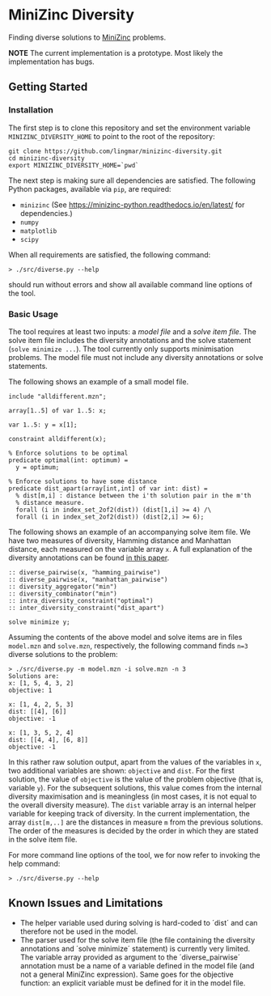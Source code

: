 # MiniZinc Diversity

Finding diverse solutions to [MiniZinc](https://www.minizinc.org/) problems.

**NOTE** The current implementation is a prototype. Most likely the
implementation has bugs.

## Getting Started

### Installation

The first step is to clone this repository and set the environment variable
`MINIZINC_DIVERSITY_HOME` to point to the root of the repository:

```
git clone https://github.com/lingmar/minizinc-diversity.git
cd minizinc-diversity
export MINIZINC_DIVERSITY_HOME=`pwd`
```

The next step is making sure all dependencies are satisfied. The following
Python packages, available via `pip`, are required:

* `minizinc` (See https://minizinc-python.readthedocs.io/en/latest/ for dependencies.)
* `numpy`
* `matplotlib`
* `scipy`

When all requirements are satisfied, the following command:

```
> ./src/diverse.py --help
```

should run without errors and show all available command line options of the
tool.

### Basic Usage

The tool requires at least two inputs: a *model file* and a *solve item file*.
The solve item file includes the diversity annotations and the solve statement
(`solve minimize ...`). The tool currently only supports minimisation problems.
The model file must not include any diversity annotations or solve statements.

The following shows an example of a small model file.

```
include "alldifferent.mzn";

array[1..5] of var 1..5: x;

var 1..5: y = x[1];

constraint alldifferent(x);

% Enforce solutions to be optimal
predicate optimal(int: optimum) =
  y = optimum;

% Enforce solutions to have some distance
predicate dist_apart(array[int,int] of var int: dist) =
  % dist[m,i] : distance between the i'th solution pair in the m'th
  % distance measure.
  forall (i in index_set_2of2(dist)) (dist[1,i] >= 4) /\
  forall (i in index_set_2of2(dist)) (dist[2,i] >= 6);
```

The following shows an example of an accompanying solve item file. We have two
measures of diversity, Hamming distance and Manhattan distance, each measured on
the variable array `x`. A full explanation of the diversity annotations can be
found [in this paper](https://aaai.org/ojs/index.php/AAAI/article/view/5512).

```
:: diverse_pairwise(x, "hamming_pairwise")
:: diverse_pairwise(x, "manhattan_pairwise")
:: diversity_aggregator("min")
:: diversity_combinator("min")
:: intra_diversity_constraint("optimal")
:: inter_diversity_constraint("dist_apart")

solve minimize y;
```

Assuming the contents of the above model and solve items are in files
`model.mzn` and `solve.mzn`, respectively, the following command finds `n=3`
diverse solutions to the problem:

```
> ./src/diverse.py -m model.mzn -i solve.mzn -n 3
Solutions are:
x: [1, 5, 4, 3, 2]
objective: 1

x: [1, 4, 2, 5, 3]
dist: [[4], [6]]
objective: -1

x: [1, 3, 5, 2, 4]
dist: [[4, 4], [6, 8]]
objective: -1
```

In this rather raw solution output, apart from the values of the variables in
`x`, two additional variables are shown: `objective` and `dist`. For the first
solution, the value of `objective` is the value of the problem objective (that
is, variable `y`). For the subsequent solutions, this value comes from the
internal diversity maximisation and is meaningless (in most cases, it is not
equal to the overall diversity measure). The `dist` variable array is an
internal helper variable for keeping track of diversity. In the current
implementation, the array `dist[m,..]` are the distances in measure `m` from the
previous solutions. The order of the measures is decided by the order in which
they are stated in the solve item file.

For more command line options of the tool, we for now refer to invoking the help
command:

```
> ./src/diverse.py --help
```

## Known Issues and Limitations

* The helper variable used during solving is hard-coded to ´dist´ and can
  therefore not be used in the model.
* The parser used for the solve item file (the file containing the diversity
  annotations and ´solve minimize´ statement) is currently very limited. The
  variable array provided as argument to the ´diverse_pairwise´ annotation must
  be a name of a variable defined in the model file (and not a general MiniZinc
  expression). Same goes for the objective function: an explicit variable must
  be defined for it in the model file.
